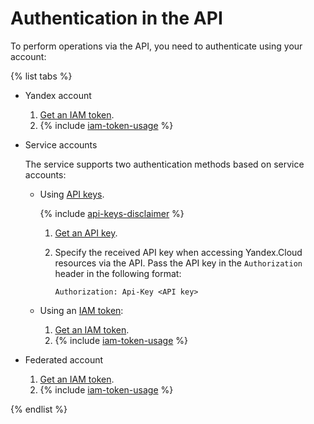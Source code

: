 # Authentication in the API

To perform operations via the API, you need to authenticate using your account:

{% list tabs %}

- Yandex account
  1. [Get an IAM token](../iam/operations/iam-token/create.md).
  2. {% include [iam-token-usage](iam-token-usage.md) %}

- Service accounts

  The service supports two authentication methods based on service accounts:

  * Using [API keys](../iam/concepts/authorization/api-key).

      {% include [api-keys-disclaimer](iam/api-keys-disclaimer.md) %}

      1. [Get an API key](../iam/operations/api-key/create.md).
      2. Specify the received API key when accessing Yandex.Cloud resources via the API. Pass the API key in the `Authorization` header in the following format:

          ```
          Authorization: Api-Key <API key>
          ```

  * Using an [IAM token](../iam/concepts/authorization/iam-token.md):
      1. [Get an IAM token](../iam/operations/iam-token/create-for-sa.md).
      2. {% include [iam-token-usage](iam-token-usage.md) %}

- Federated account
  1. [Get an IAM token](../iam/operations/iam-token/create-for-federation.md).
  2. {% include [iam-token-usage](iam-token-usage.md) %}

{% endlist %}

